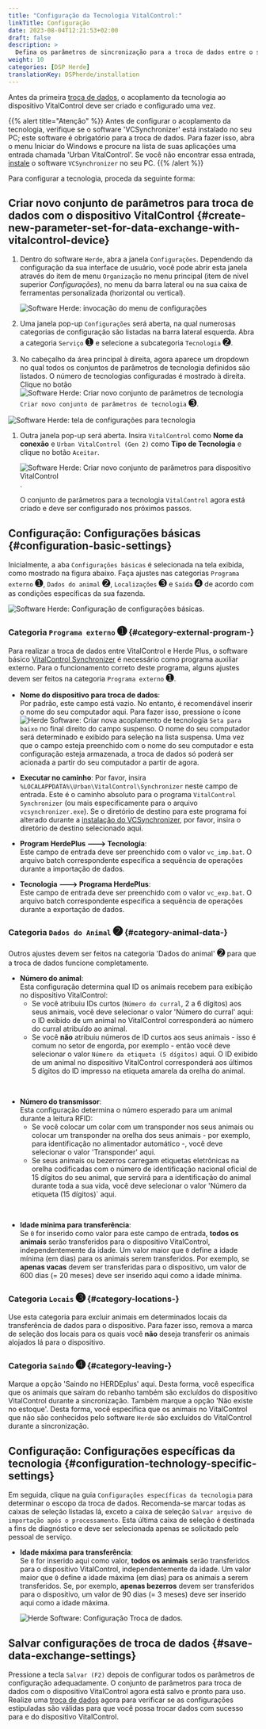 ```yaml
---
title: "Configuração da Tecnologia VitalControl:"
linkTitle: Configuração
date: 2023-08-04T12:21:53+02:00
draft: false
description: >
  Defina os parâmetros de sincronização para a troca de dados entre o software *Herde* e o dispositivo VitalControl.
weight: 10
categories: [DSP Herde]
translationKey: DSPherde/installation
---
```

Antes da primeira [troca de dados](../data-exchange/), o acoplamento da tecnologia ao dispositivo VitalControl deve ser criado e configurado uma vez.

{{% alert title="Atenção" %}}
Antes de configurar o acoplamento da tecnologia, verifique se o software 'VCSynchronizer' está instalado no seu PC; este software é obrigatório para a troca de dados. Para fazer isso, abra o menu Iniciar do Windows e procure na lista de suas aplicações uma entrada chamada 'Urban VitalControl'. Se você não encontrar essa entrada, [instale](../../vcsynchronizer/installation/) o software `VCSynchronizer` no seu PC.
{{% /alert %}}

Para configurar a tecnologia, proceda da seguinte forma:

## Criar novo conjunto de parâmetros para troca de dados com o dispositivo VitalControl {#create-new-parameter-set-for-data-exchange-with-vitalcontrol-device}

1. Dentro do software `Herde`, abra a janela `Configurações`. Dependendo da configuração da sua interface de usuário, você pode abrir esta janela através do item de menu `Organização` no menu principal (item de nível superior _Configurações_), no menu da barra lateral ou na sua caixa de ferramentas personalizada (horizontal ou vertical).

   ![Software Herde: invocação do menu de configurações](../screenshots/settings.png "Herde: invocar Configurações")

1. Uma janela pop-up `Configurações` será aberta, na qual numerosas categorias de configuração são listadas na barra lateral esquerda. Abra a categoria `Serviço` <span style="font-size: 140%">➊</span> e selecione a subcategoria `Tecnologia` <span style="font-size: 140%">➋</span>.

1. No cabeçalho da área principal à direita, agora aparece um dropdown no qual todos os conjuntos de parâmetros de tecnologia definidos são listados. O número de tecnologias configuradas é mostrado à direita. Clique no botão ![Software Herde: Criar novo conjunto de parâmetros de tecnologia](/icons/new.png "Herde: Criar Acoplamento de Tecnologia") `Criar novo conjunto de parâmetros de tecnologia` <span style="font-size: 140%">➌</span>.

![Software Herde: tela de configurações para tecnologia](../screenshots/settings-technology.png "Herde: Configurações para Tecnologia")

1. Outra janela pop-up será aberta. Insira `VitalControl` como **Nome da conexão** e `Urban VitalControl (Gen 2)` como **Tipo de Tecnologia** e clique no botão `Aceitar`.

   ![Software Herde: Criar novo conjunto de parâmetros para dispositivo VitalControl](../screenshots/new-technology.png "Criar nova tecnologia: VitalControl").

   O conjunto de parâmetros para a tecnologia `VitalControl` agora está criado e deve ser configurado nos próximos passos.

## Configuração: Configurações básicas {#configuration-basic-settings}

Inicialmente, a aba `Configurações básicas` é selecionada na tela exibida, como mostrado na figura abaixo. Faça ajustes nas categorias `Programa externo` <span style="font-size: 140%">➊</span>, `Dados do animal` <span style="font-size: 140%">➋</span>, `Localizações` <span style="font-size: 140%">➌</span> e `Saída` <span style="font-size: 140%">➍</span> de acordo com as condições específicas da sua fazenda.

   ![Software Herde: Configuração de configurações básicas](../screenshots/basic-settings.png "Tecnologia VitalControl: Configurações básicas").
   
### Categoria `Programa externo` <span style="font-size: 140%">➊</span> {#category-external-program-}

Para realizar a troca de dados entre VitalControl e Herde Plus, o software básico [VitalControl Synchronizer](../../vcsynchronizer) é necessário como programa auxiliar externo. Para o funcionamento correto deste programa, alguns ajustes devem ser feitos na categoria `Programa externo` <span style="font-size: 140%">➊</span>.

- **Nome do dispositivo para troca de dados**:  
  Por padrão, este campo está vazio. No entanto, é recomendável inserir o nome do seu computador aqui. Para fazer isso, pressione o ícone ![Herde Software: Criar nova acoplamento de tecnologia](/icons/arrow-down.png "Herde: Criar acoplamento de tecnologia") `Seta para baixo` no final direito do campo suspenso. O nome do seu computador será determinado e exibido para seleção na lista suspensa. Uma vez que o campo esteja preenchido com o nome do seu computador e esta configuração esteja armazenada, a troca de dados só poderá ser acionada a partir do seu computador a partir de agora.

- **Executar no caminho**:
  Por favor, insira `%LOCALAPPDATA%\Urban\VitalControl\Synchronizer` neste campo de entrada. Este é o caminho absoluto para o programa `VitalControl Synchronizer` (ou mais especificamente para o arquivo `vcsynchronizer.exe`). Se o diretório de destino para este programa foi alterado durante a [instalação do VCSynchronizer](../../vcsynchronizer/installation), por favor, insira o diretório de destino selecionado aqui.


- **Program HerdePlus 🡒 Tecnologia**:  
  Este campo de entrada deve ser preenchido com o valor `vc_imp.bat`. O arquivo batch correspondente especifica a sequência de operações durante a importação de dados.

- **Tecnologia 🡒 Programa HerdePlus**:  
  Este campo de entrada deve ser preenchido com o valor `vc_exp.bat`. O arquivo batch correspondente especifica a sequência de operações durante a exportação de dados.

### Categoria `Dados do Animal` <span style="font-size: 140%">➋</span> {#category-animal-data-}

Outros ajustes devem ser feitos na categoria 'Dados do animal' <span style="font-size: 140%">➋</span> para que a troca de dados funcione completamente.

- **Número do animal**:  
  Esta configuração determina qual ID os animais recebem para exibição no dispositivo VitalControl:
  - Se você atribuiu IDs curtos (`Número do curral`, 2 a 6 dígitos) aos seus animais, você deve selecionar o valor 'Número do curral' aqui: o ID exibido de um animal no VitalControl corresponderá ao número do curral atribuído ao animal.
  - Se você **não** atribuiu números de ID curtos aos seus animais - isso é comum no setor de engorda, por exemplo - então você deve selecionar o valor `Número da etiqueta (5 dígitos)` aqui. O ID exibido de um animal no dispositivo VitalControl corresponderá aos últimos 5 dígitos do ID impresso na etiqueta amarela da orelha do animal.
  
<br>

- **Número do transmissor**:  
  Esta configuração determina o número esperado para um animal durante a leitura RFID:  
  - Se você colocar um colar com um transponder nos seus animais ou colocar um transponder na orelha dos seus animais - por exemplo, para identificação no alimentador automático -, você deve selecionar o valor 'Transponder' aqui.
  - Se seus animais ou bezerros carregam etiquetas eletrônicas na orelha codificadas com o número de identificação nacional oficial de 15 dígitos do seu animal, que servirá para a identificação do animal durante toda a sua vida, você deve selecionar o valor 'Número da etiqueta (15 dígitos)` aqui.

<br>

- **Idade mínima para transferência**:  
  Se `0` for inserido como valor para este campo de entrada, **todos os animais** serão transferidos para o dispositivo VitalControl, independentemente da idade. Um valor maior que `0` define a idade mínima (em dias) para os animais serem transferidos. Por exemplo, se **apenas vacas** devem ser transferidas para o dispositivo, um valor de 600 dias (= 20 meses) deve ser inserido aqui como a idade mínima.

### Categoria `Locais` <span style="font-size: 140%">➌</span> {#category-locations-}

Use esta categoria para excluir animais em determinados locais da transferência de dados para o dispositivo. Para fazer isso, remova a marca de seleção dos locais para os quais você **não** deseja transferir os animais alojados lá para o dispositivo.

### Categoria `Saindo` <span style="font-size: 140%">➍</span> {#category-leaving-}

Marque a opção 'Saindo no HERDEplus' aqui. Desta forma, você especifica que os animais que saíram do rebanho também são excluídos do dispositivo VitalControl durante a sincronização.
Também marque a opção 'Não existe no estoque'. Desta forma, você especifica que os animais no VitalControl que não são conhecidos pelo software `Herde` são excluídos do VitalControl durante a sincronização.

## Configuração: Configurações específicas da tecnologia {#configuration-technology-specific-settings}

Em seguida, clique na guia `Configurações específicas da tecnologia` para determinar o escopo da troca de dados. Recomenda-se marcar todas as caixas de seleção listadas lá, exceto a caixa de seleção `Salvar arquivo de importação após o processamento`. Esta última caixa de seleção é destinada a fins de diagnóstico e deve ser selecionada apenas se solicitado pelo pessoal de serviço.

- **Idade máxima para transferência**:  
  Se `0` for inserido aqui como valor, **todos os animais** serão transferidos para o dispositivo VitalControl, independentemente da idade. Um valor maior que `0` define a idade máxima (em dias) para os animais a serem transferidos. Se, por exemplo, **apenas bezerros** devem ser transferidos para o dispositivo, um valor de 90 dias (= 3 meses) deve ser inserido aqui como a idade máxima.

   ![Herde Software: Configuração Troca de dados](../screenshots/technology-specific-settings.png "Troca de dados: configurações específicas").

## Salvar configurações de troca de dados {#save-data-exchange-settings}

Pressione a tecla `Salvar (F2)` depois de configurar todos os parâmetros de configuração adequadamente. O conjunto de parâmetros para troca de dados com o dispositivo VitalControl agora está salvo e pronto para uso.  
Realize uma [troca de dados](../data-exchange/) agora para verificar se as configurações estipuladas são válidas para que você possa trocar dados com sucesso para e do dispositivo VitalControl.


